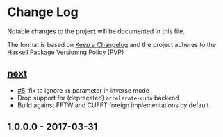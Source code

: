 # Change Log

Notable changes to the project will be documented in this file.

The format is based on [Keep a Changelog](http://keepachangelog.com/) and the
project adheres to the [Haskell Package Versioning
Policy (PVP)](https://pvp.haskell.org)

## [next]
  * [#5]: fix to ignore `sh` parameter in inverse mode
  * Drop support for (deprecated) `accelerate-cuda` backend
  * Build against FFTW and CUFFT foreign implementations by default


## 1.0.0.0 - 2017-03-31

[next]:             https://github.com/AccelerateHS/accelerate-fft/compare/1.0.0.0...HEAD

[#5]:               https://github.com/AccelerateHS/accelerate-fft/pull/5

